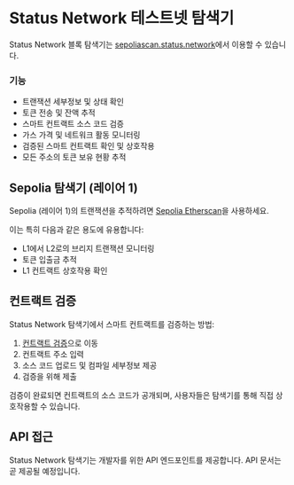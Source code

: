 # Status Network 테스트넷 탐색기

Status Network 블록 탐색기는 [sepoliascan.status.network](https://sepoliascan.status.network)에서 이용할 수 있습니다.

### 기능
- 트랜잭션 세부정보 및 상태 확인
- 토큰 전송 및 잔액 추적
- 스마트 컨트랙트 소스 코드 검증
- 가스 가격 및 네트워크 활동 모니터링
- 검증된 스마트 컨트랙트 확인 및 상호작용
- 모든 주소의 토큰 보유 현황 추적

## Sepolia 탐색기 (레이어 1)

Sepolia (레이어 1)의 트랜잭션을 추적하려면 [Sepolia Etherscan](https://sepolia.etherscan.io)을 사용하세요.

이는 특히 다음과 같은 용도에 유용합니다:
- L1에서 L2로의 브리지 트랜잭션 모니터링
- 토큰 입출금 추적
- L1 컨트랙트 상호작용 확인

## 컨트랙트 검증

Status Network 탐색기에서 스마트 컨트랙트를 검증하는 방법:

1. [컨트랙트 검증](https://sepoliascan.status.network/contract-verification)으로 이동
2. 컨트랙트 주소 입력
3. 소스 코드 업로드 및 컴파일 세부정보 제공
4. 검증을 위해 제출

검증이 완료되면 컨트랙트의 소스 코드가 공개되며, 사용자들은 탐색기를 통해 직접 상호작용할 수 있습니다.

## API 접근

Status Network 탐색기는 개발자를 위한 API 엔드포인트를 제공합니다. API 문서는 곧 제공될 예정입니다.
